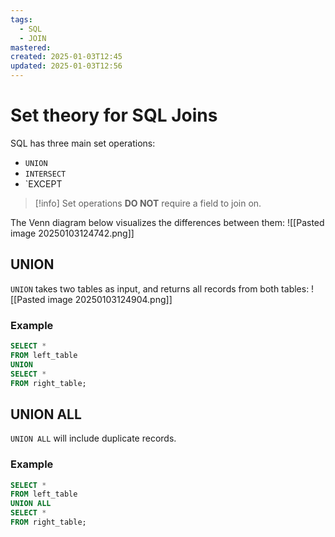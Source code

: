 ```yaml
---
tags:
  - SQL
  - JOIN
mastered: 
created: 2025-01-03T12:45
updated: 2025-01-03T12:56
---
```

# Set theory for SQL Joins
SQL has three main set operations:
- `UNION`
- `INTERSECT`
- `EXCEPT

>[!info]
>Set operations **DO NOT** require a field to join on.


The Venn diagram below visualizes the differences between them:
![[Pasted image 20250103124742.png]]
## UNION
`UNION` takes two tables as input, and returns all records from both tables:
![[Pasted image 20250103124904.png]]
### Example
```sql
SELECT *
FROM left_table
UNION 
SELECT *
FROM right_table;
```
## UNION ALL
`UNION ALL` will include duplicate records.
### Example
```sql
SELECT *
FROM left_table
UNION ALL
SELECT *
FROM right_table;
```

